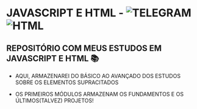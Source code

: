 # JAVASCRIPT E HTML -  ![TELEGRAM](https://img.shields.io/badge/JavaScript-323330?style=for-the-badge&logo=javascript&logoColor=F7DF1E) ![HTML](https://img.shields.io/badge/HTML5-E34F26?style=for-the-badge&logo=html5&logoColor=white) 

## REPOSITÓRIO COM MEUS ESTUDOS EM JAVASCRIPT E HTML 📚

  - AQUI, ARMAZENAREI DO BÁSICO AO AVANÇADO DOS ESTUDOS SOBRE OS ELEMENTOS SUPRACITADOS

  - OS PRIMEIROS MÓDULOS ARMAZENAM OS FUNDAMENTOS E OS ÚLTIMOS(TALVEZ) PROJETOS!
